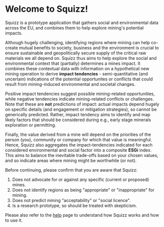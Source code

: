 # Welcome to Squizz!

Squizz is a prototype application that gathers social and environmental data across the EU, and combines them to help explore mining's potential impacts.

Although hugely challenging, identifying regions where mining can help co-create mutual benefits to society, business and the environment is crucial to ensure sustainable and geopolitically secure supply of the critical raw materials we all depend on. Squizz thus aims to help explore the social and environmental context that (partially) determines a mines impact. It combines these contextual data with information on a hypothetical new mining operation to derive **impact tendencies** - semi-quantitative (and uncertain) indications of the potential opportunites or conflicts that could result from mining-induced environmental and societal changes. 

Positive impact tendencies suggest possible mining-related opportunities, while negative tendencies indicate mining-related conflicts or challenges. Note that these are **not** predictions of impact: actual impacts depend hugely on specific details (and engagement or mitigation strategies), so cannot be generically predicted. Rather, impact tendency aims to identify and map likely factors that should be considered during e.g., early stage minerals exploration or permitting. 

Finally, the value derived from a mine will depend on the priorities of the person (you), community or company for which that value is meaningful. Hence, Squizz also aggregates the impact-tendencies indicated for each considered environmental and social factor into a composite **ESGi** index. This aims to balance the inevitable trade-offs based on your chosen values, and so indicate areas where mining might be worthwhile (or not).

Before continuing, please confirm that you are aware that Squizz:

1. Does not advocate for or against any specific (current or proposed) mines.
2. Does not identify regions as being "appropriate" or "inappropriate" for mining.
3. Does not predict mining "acceptability" or "social licence".
4. Is a research prototype, so should be treated with skepticism.

Please also refer to the [help](.#/help) page to understand how Squizz works and how to use it. 
